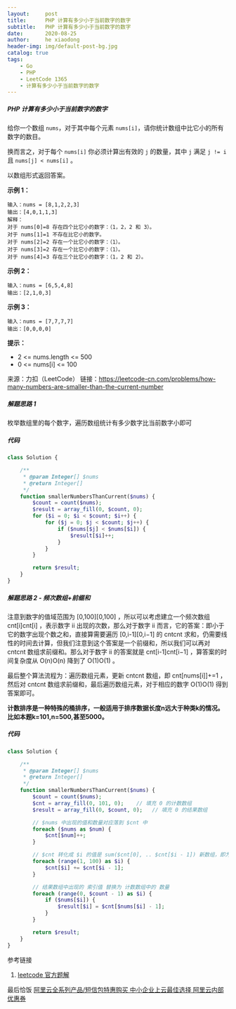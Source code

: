 ```yaml
---
layout:     post
title:      PHP 计算有多少小于当前数字的数字
subtitle:   PHP 计算有多少小于当前数字的数字
date:       2020-08-25
author:     he xiaodong
header-img: img/default-post-bg.jpg
catalog: true
tags:
    - Go
    - PHP
    - LeetCode 1365
    - 计算有多少小于当前数字的数字
---
```



##### PHP 计算有多少小于当前数字的数字
给你一个数组 `nums`，对于其中每个元素 `nums[i]`，请你统计数组中比它小的所有数字的数目。

换而言之，对于每个 `nums[i]` 你必须计算出有效的 `j` 的数量，其中 `j` 满足 `j != i` 且 `nums[j] < nums[i]` 。

以数组形式返回答案。

**示例 1：**
```
输入：nums = [8,1,2,2,3]
输出：[4,0,1,1,3]
解释： 
对于 nums[0]=8 存在四个比它小的数字：（1，2，2 和 3）。 
对于 nums[1]=1 不存在比它小的数字。
对于 nums[2]=2 存在一个比它小的数字：（1）。 
对于 nums[3]=2 存在一个比它小的数字：（1）。 
对于 nums[4]=3 存在三个比它小的数字：（1，2 和 2）。
```

**示例 2：**
```
输入：nums = [6,5,4,8]
输出：[2,1,0,3]
```

**示例 3：**
```
输入：nums = [7,7,7,7]
输出：[0,0,0,0]
```

**提示：**

- 2 <= nums.length <= 500
- 0 <= nums[i] <= 100

来源：力扣（LeetCode）
链接：https://leetcode-cn.com/problems/how-many-numbers-are-smaller-than-the-current-number


##### 解题思路 1
枚举数组里的每个数字，遍历数组统计有多少数字比当前数字小即可

##### 代码
```php
class Solution {

    /**
     * @param Integer[] $nums
     * @return Integer[]
     */
    function smallerNumbersThanCurrent($nums) {
        $count = count($nums);
        $result = array_fill(0, $count, 0);
        for ($i = 0; $i < $count; $i++) {
            for ($j = 0; $j < $count; $j++) {
                if ($nums[$j] < $nums[$i]) {
                    $result[$i]++;
                }
            }
        }

        return $result;
    }
}
```

##### 解题思路 2 - 频次数组+前缀和
注意到数字的值域范围为 [0,100][0,100] ，所以可以考虑建立一个频次数组 cnt[i]cnt[i] ，表示数字 ii 出现的次数，那么对于数字 ii 而言，它的答案：即小于它的数字出现个数之和，直接算需要遍历 [0,i-1][0,i−1] 的 cntcnt 求和，仍需要线性的时间去计算，但我们注意到这个答案是一个前缀和，所以我们可以再对 cntcnt 数组求前缀和。那么对于数字 ii 的答案就是 cnt[i-1]cnt[i−1] ，算答案的时间复杂度从 O(n)O(n) 降到了 O(1)O(1) 。

最后整个算法流程为：遍历数组元素，更新 cntcnt 数组，即 cnt[nums[i]]+=1 ，然后对 cntcnt 数组求前缀和，最后遍历数组元素，对于相应的数字 O(1)O(1) 得到答案即可。

**计数排序是一种特殊的桶排序，一般适用于排序数据长度n远大于种类k的情况。比如本题k=101,n=500,甚至5000。**

##### 代码
```php
class Solution {

    /**
     * @param Integer[] $nums
     * @return Integer[]
     */
    function smallerNumbersThanCurrent($nums) {
        $count = count($nums);
        $cnt = array_fill(0, 101, 0);    // 填充 0 的计数数组
        $result = array_fill(0, $count, 0);   // 填充 0 的结果数组

        // $nums 中出现的值和数量对应落到 $cnt 中
        foreach ($nums as $num) {
            $cnt[$num]++;
        }

        // $cnt 转化成 $i 的值是 sum($cnt[0], .. $cnt[$i - 1]) 新数组，即为小于 $i 的数据数量
        foreach (range(1, 100) as $i) {
            $cnt[$i] += $cnt[$i - 1];
        }

        // 结果数组中出现的 索引值 替换为 计数数组中的 数量
        foreach (range(0, $count - 1) as $i) {
            if ($nums[$i]) {
                $result[$i] = $cnt[$nums[$i] - 1];
            }
        }

        return $result;
    }
}
```

参考链接 
1. [leetcode 官方题解](https://leetcode-cn.com/problems/how-many-numbers-are-smaller-than-the-current-number/solution/you-duo-shao-xiao-yu-dang-qian-shu-zi-de-shu-zi--2/)


最后恰饭 [阿里云全系列产品/短信包特惠购买 中小企业上云最佳选择 阿里云内部优惠券](https://www.aliyun.com/minisite/goods?userCode=0amqgcs9)